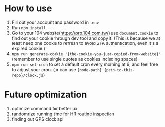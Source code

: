 # How to use
1. Fill out your account and password in `.env`
2. Run `npm install`
3. Go to your 104 website(https://pro.104.com.tw/) use `document.cookie` to find out your cookie through dev tool and copy it. (This is because we at least need one cookie to refresh to avoid 2FA authentication, even it's a expired cookie.)
4. `npm run generate-cookie '{the-cookie-you-just-copied-from-website}'` (remember to use single quotes as cookies including spaces)
5. `npm run set-cron` to set a default cron every morning at 9, and feel free to adjust your cron.
(or can use `{node-path} {path-to-this-repo}/clock.js`)

# Future optimization
1. optimize command for better ux
2. randomrize running time for HR routine inspection
3. finding out GPS clock api
